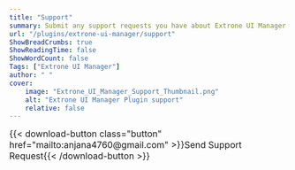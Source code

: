 ```yaml
---
title: "Support"
summary: Submit any support requests you have about Extrone UI Manager here.
url: "/plugins/extrone-ui-manager/support"
ShowBreadCrumbs: true
ShowReadingTime: false
ShowWordCount: false
Tags: ["Extrone UI Manager"]
author: " "
cover:
    image: "Extrone_UI_Manager_Support_Thumbnail.png"
    alt: "Extrone UI Manager Plugin support"
    relative: false
---
```


<div class="buttons" style="display:flex; justify-content:left; font-size:medium; max-width:none; gap:var(--gap); margin-top:var(--gap);">
{{< download-button class="button" href="mailto:anjana4760@gmail.com" >}}Send Support Request{{< /download-button >}}
</div>